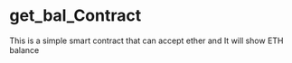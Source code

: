 # get_bal_Contract
This is a simple smart contract that can accept ether and It will show ETH balance
